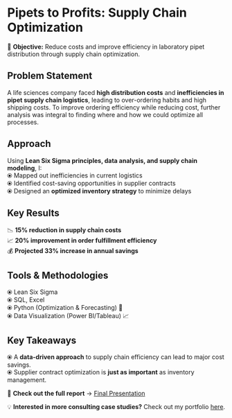 

# Pipets to Profits: Supply Chain Optimization 
📌 **Objective:** Reduce costs and improve efficiency in laboratory pipet distribution through supply chain optimization.  

##  Problem Statement  
A life sciences company faced **high distribution costs** and **inefficiencies in pipet supply chain logistics**, leading to over-ordering habits and high shipping costs. To improve ordering efficiency while reducing cost, further analysis was integral to finding where and how we could optimize all processes.   

## Approach  
Using **Lean Six Sigma principles, data analysis, and supply chain modeling**, I:  
⦿ Mapped out inefficiencies in current logistics  
⦿ Identified cost-saving opportunities in supplier contracts  
⦿ Designed an **optimized inventory strategy** to minimize delays  

## Key Results  
📉 **15% reduction in supply chain costs**  
📈 **20% improvement in order fulfillment efficiency**  
💰 **Projected 33% increase in annual savings**  

##  Tools & Methodologies  
⦿ Lean Six Sigma  
⦿ SQL, Excel  
⦿ Python (Optimization & Forecasting) 🐍  
⦿ Data Visualization (Power BI/Tableau) 📈  

## Key Takeaways  
⦿ A **data-driven approach** to supply chain efficiency can lead to major cost savings.  
⦿ Supplier contract optimization is **just as important** as inventory management.  

📂 **Check out the full report** → [Final Presentation](./reports/Pipets_to_Profits_Case_Study.pdf)  

💡 **Interested in more consulting case studies?** Check out my portfolio [here](https://github.com/yourusername).
